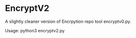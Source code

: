 # EncryptV2

A slightly cleaner version of Encrpytion repo tool encryptv0.py.

Usage: python3 encryptv2.py
